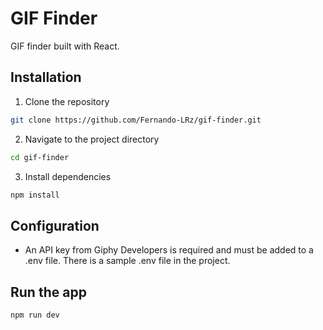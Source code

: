 #   GIF Finder
GIF finder built with React.

## Installation
1. Clone the repository
```bash
git clone https://github.com/Fernando-LRz/gif-finder.git
``` 
2. Navigate to the project directory
```bash
cd gif-finder
```
3. Install dependencies
```bash
npm install
```

## Configuration
 * An API key from Giphy Developers is required and must be added to a .env file. There is a sample .env file in the project.

## Run the app
```bash
npm run dev
```
